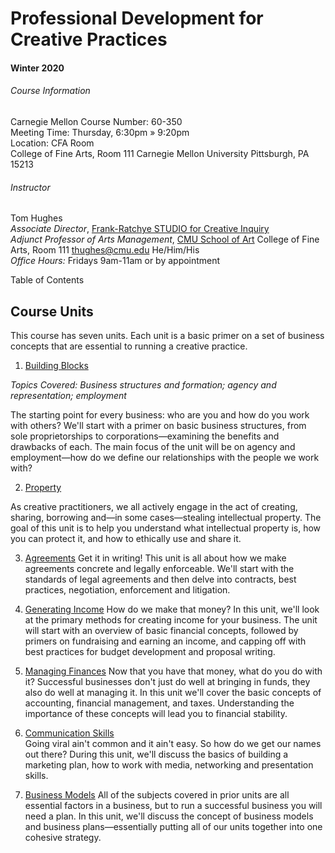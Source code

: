 # Professional Development for Creative Practices 
#### Winter 2020

###### Course Information

Carnegie Mellon Course Number: 60-350    
Meeting Time: Thursday, 6:30pm » 9:20pm  
Location: CFA Room   
College of Fine Arts, Room 111
Carnegie Mellon University
Pittsburgh, PA 15213

###### Instructor

Tom Hughes  
*Associate Director*, [Frank-Ratchye STUDIO for Creative Inquiry](http://studioforcreativeinquiry.org/)   
*Adjunct Professor of Arts Management*, [CMU School of Art](http://www.art.cmu.edu)
College of Fine Arts, Room 111
thughes@cmu.edu 
He/Him/His   
*Office Hours:* Fridays 9am-11am or by appointment  



Table of Contents





## Course Units
This course has seven units. Each unit is a basic primer on a set of business concepts that are essential to running a creative practice. 

1. [Building Blocks](https://github.com/Orthelious/PDCP_F19/wiki/Unit-1:-Building-Blocks)

  *Topics Covered: Business structures and formation; agency and representation; employment*

  The starting point for every business: who are you and how do you work with others? We'll start with a primer on basic business structures, from sole proprietorships to corporations—examining the benefits and drawbacks of each. The main focus of the unit will be on agency and employment—how do we define our relationships with the people we work with?

2. [Property](https://github.com/Orthelious/PDCP_F19/wiki/Unit-2:-Intellectual-Property)

  As creative practitioners, we all actively engage in the act of creating, sharing, borrowing and—in some cases—stealing intellectual property. The goal of this unit is to help you understand what intellectual property is, how you can protect it, and how to ethically use and share it.

3. [Agreements](https://github.com/Orthelious/PDCP_F19/wiki/Unit-3:-Legal-Agreements)
  Get it in writing! This unit is all about how we make agreements concrete and legally enforceable. We'll start with the standards of legal agreements and then delve into contracts, best practices, negotiation, enforcement and litigation.

4. [Generating Income](https://github.com/Orthelious/PDCP_F19/wiki/Unit-4:-Generating-Income)
  How do we make that money? In this unit, we'll look at the primary methods for creating income for your business. The unit will start with an overview of basic financial concepts, followed by primers on fundraising and earning an income, and capping off with best practices for budget development and proposal writing.

5. [Managing Finances](https://github.com/Orthelious/PDCP_F19/wiki/Unit-5:-Managing-Finances)
  Now that you have that money, what do you do with it? Successful businesses don't just do well at bringing in funds, they also do well at managing it. In this unit we'll cover the basic concepts of accounting, financial management, and taxes. Understanding the importance of these concepts will lead you to financial stability.

6. [Communication Skills](https://github.com/Orthelious/PDCP_F19/wiki/Unit-6:-Communication-Skills)  
  Going viral ain't common and it ain't easy. So how do we get our names out there? During this unit, we'll discuss the basics of building a marketing plan, how to work with media, networking and presentation skills.

7. [Business Models](https://github.com/Orthelious/PDCP_F19/wiki/Unit-7:-Business-Models)
  All of the subjects covered in prior units are all essential factors in a business, but to run a successful business you will need a plan. In this unit, we'll discuss the concept of business models and business plans—essentially putting all of our units together into one cohesive strategy.